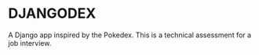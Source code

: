 # DJANGODEX

A Django app inspired by the Pokedex. This is a technical assessment for a job interview.
